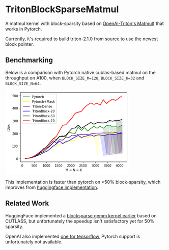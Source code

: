 # TritonBlockSparseMatmul

A matmul kernel with block-sparsity based on [OpenAI-Triton's Matmul](https://github.com/openai/triton/blob/main/python/tutorials/08-experimental-block-pointer.py)) that works in Pytorch.

Currently, it's required to build triton-2.1.0 from source to use the newest block pointer. 

Benchmarking 
---
Below is a comparison with Pytorch native cublas-based matmul on the throughput on A100, when `BLOCK_SIZE_M=128`, `BLOCK_SIZE_K=32` and `BLOCK_SIZE_N=64`. 
<p align="left">
  <img src="benchmark.png" />
</p>

This implementation is faster than pytorch on >50% block-sparsity, which improves from [huggingface implementation](https://github.com/huggingface/pytorch_block_sparse/).

Related Work
---
HuggingFace implemented a [blocksparse gemm kernel earlier](https://github.com/huggingface/pytorch_block_sparse) based on CUTLASS, but unfortunately the speedup isn't satisfactory yet for 50% sparsity. 

OpenAI also implemented [one for tensorflow](https://github.com/openai/blocksparse), Pytorch support is unfortunately not available. 


